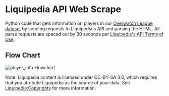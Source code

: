 # Liquipedia API Web Scrape

Python code that gets information on players in our [Overwatch League dataset](https://github.com/mtollefsen/overwatch-league-data-projects/tree/main/Data%20Cleanup) by sending requests to Liquipedia's API and parsing the HTML. All parse requests are spaced out by 30 seconds per [Liquipedia's API Terms of Use](https://liquipedia.net/api-terms-of-use).

## Flow Chart
![player_info Flowchart](https://user-images.githubusercontent.com/97869630/155957200-924b2646-684a-4a14-b0ce-3257bed4ddfb.png)





Note: Liquipedia content is licensed under CC-BY-SA 3.0, which requires that you attribute Liquipedia as the source of your data. See [Liquipedia:Copyrights](https://liquipedia.net/commons/Liquipedia:Copyrights) for more information.

